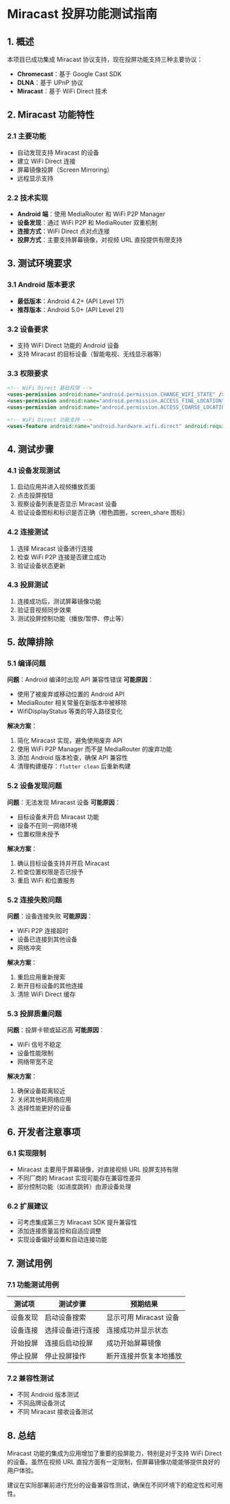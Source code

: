 # Miracast 投屏功能测试指南

## 1. 概述

本项目已成功集成 Miracast 协议支持，现在投屏功能支持三种主要协议：
- **Chromecast**：基于 Google Cast SDK
- **DLNA**：基于 UPnP 协议
- **Miracast**：基于 WiFi Direct 技术

## 2. Miracast 功能特性

### 2.1 主要功能
- 自动发现支持 Miracast 的设备
- 建立 WiFi Direct 连接
- 屏幕镜像投屏（Screen Mirroring）
- 远程显示支持

### 2.2 技术实现
- **Android 端**：使用 MediaRouter 和 WiFi P2P Manager
- **设备发现**：通过 WiFi P2P 和 MediaRouter 双重机制
- **连接方式**：WiFi Direct 点对点连接
- **投屏方式**：主要支持屏幕镜像，对视频 URL 直投提供有限支持

## 3. 测试环境要求

### 3.1 Android 版本要求
- **最低版本**：Android 4.2+ (API Level 17)
- **推荐版本**：Android 5.0+ (API Level 21)

### 3.2 设备要求
- 支持 WiFi Direct 功能的 Android 设备
- 支持 Miracast 的目标设备（智能电视、无线显示器等）

### 3.3 权限要求
```xml
<!-- WiFi Direct 基础权限 -->
<uses-permission android:name="android.permission.CHANGE_WIFI_STATE" />
<uses-permission android:name="android.permission.ACCESS_FINE_LOCATION" />
<uses-permission android:name="android.permission.ACCESS_COARSE_LOCATION" />

<!-- WiFi Direct 功能支持 -->
<uses-feature android:name="android.hardware.wifi.direct" android:required="false" />
```

## 4. 测试步骤

### 4.1 设备发现测试
1. 启动应用并进入视频播放页面
2. 点击投屏按钮
3. 观察设备列表是否显示 Miracast 设备
4. 验证设备图标和标识是否正确（橙色圆圈，screen_share 图标）

### 4.2 连接测试
1. 选择 Miracast 设备进行连接
2. 检查 WiFi P2P 连接是否建立成功
3. 验证设备状态更新

### 4.3 投屏测试
1. 连接成功后，测试屏幕镜像功能
2. 验证音视频同步效果
3. 测试投屏控制功能（播放/暂停、停止等）

## 5. 故障排除

### 5.1 编译问题
**问题**：Android 编译时出现 API 兼容性错误
**可能原因**：
- 使用了被废弃或移动位置的 Android API
- MediaRouter 相关常量在新版本中被移除
- WifiDisplayStatus 等类的导入路径变化

**解决方案**：
1. 简化 Miracast 实现，避免使用废弃 API
2. 使用 WiFi P2P Manager 而不是 MediaRouter 的废弃功能
3. 添加 Android 版本检查，确保 API 兼容性
4. 清理构建缓存：`flutter clean` 后重新构建

### 5.2 设备发现问题
**问题**：无法发现 Miracast 设备
**可能原因**：
- 目标设备未开启 Miracast 功能
- 设备不在同一网络环境
- 位置权限未授予

**解决方案**：
1. 确认目标设备支持并开启 Miracast
2. 检查位置权限是否已授予
3. 重启 WiFi 和位置服务

### 5.2 连接失败问题
**问题**：设备连接失败
**可能原因**：
- WiFi P2P 连接超时
- 设备已连接到其他设备
- 网络冲突

**解决方案**：
1. 重启应用重新搜索
2. 断开目标设备的其他连接
3. 清除 WiFi Direct 缓存

### 5.3 投屏质量问题
**问题**：投屏卡顿或延迟高
**可能原因**：
- WiFi 信号不稳定
- 设备性能限制
- 网络带宽不足

**解决方案**：
1. 确保设备距离较近
2. 关闭其他耗网络应用
3. 选择性能更好的设备

## 6. 开发者注意事项

### 6.1 实现限制
- Miracast 主要用于屏幕镜像，对直接视频 URL 投屏支持有限
- 不同厂商的 Miracast 实现可能存在兼容性差异
- 部分控制功能（如进度跳转）由源设备处理

### 6.2 扩展建议
- 可考虑集成第三方 Miracast SDK 提升兼容性
- 添加连接质量监控和自适应调整
- 实现设备偏好设置和自动连接功能

## 7. 测试用例

### 7.1 功能测试用例
| 测试项 | 测试步骤 | 预期结果 |
|--------|----------|----------|
| 设备发现 | 启动设备搜索 | 显示可用 Miracast 设备 |
| 设备连接 | 选择设备进行连接 | 连接成功并显示状态 |
| 开始投屏 | 连接后启动投屏 | 成功开始屏幕镜像 |
| 停止投屏 | 停止投屏操作 | 断开连接并恢复本地播放 |

### 7.2 兼容性测试
- 不同 Android 版本测试
- 不同品牌设备测试
- 不同 Miracast 接收设备测试

## 8. 总结

Miracast 功能的集成为应用增加了重要的投屏能力，特别是对于支持 WiFi Direct 的设备。虽然在视频 URL 直投方面有一定限制，但屏幕镜像功能能够提供良好的用户体验。

建议在实际部署前进行充分的设备兼容性测试，确保在不同环境下的稳定性和可用性。